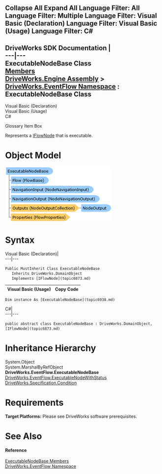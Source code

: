 Collapse All Expand All Language Filter: All  Language Filter: Multiple  Language Filter: Visual Basic (Declaration) Language Filter: Visual Basic (Usage) Language Filter: C#  
---  
DriveWorks SDK Documentation  |   
---|---  
ExecutableNodeBase Class   
[Members](topic6939.md)   
[DriveWorks.Engine Assembly](topic2156.md) > [DriveWorks.EventFlow Namespace](topic6871.md) : ExecutableNodeBase Class  
---  
  
Visual Basic (Declaration)    
Visual Basic (Usage)    
C# 

Glossary Item Box

Represents a [IFlowNode](topic6873.md) that is executable. 

# Object Model

![](dotnetdiagramimages/image367.png)

# Syntax

Visual Basic (Declaration)|   
---|---  
      
    
    Public MustInherit Class ExecutableNodeBase 
       Inherits DriveWorks.DomainObject
       Implements [IFlowNode](topic6873.md)   
  
Visual Basic (Usage)| Copy Code  
---|---  
      
    
    Dim instance As [ExecutableNodeBase](topic6938.md)  
  
C#|   
---|---  
      
    
    public abstract class ExecutableNodeBase : DriveWorks.DomainObject, [IFlowNode](topic6873.md)    
  
# Inheritance Hierarchy

System.Object  
System.MarshalByRefObject  
**DriveWorks.EventFlow.ExecutableNodeBase**  
[DriveWorks.EventFlow.ExecutableNodeWithStatus](topic6990.md)  
[DriveWorks.Specification.Condition](topic10804.md)  


# Requirements

**Target Platforms:** Please see DriveWorks software prerequisites.

# See Also

#### Reference

[ExecutableNodeBase Members](topic6939.md)   
[DriveWorks.EventFlow Namespace](topic6871.md)


